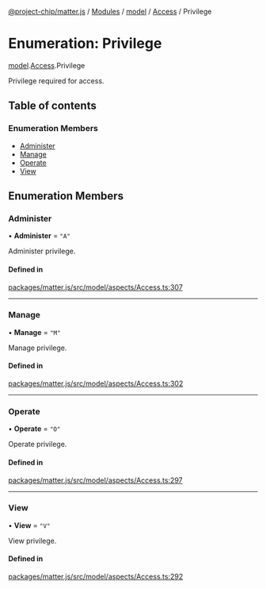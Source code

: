[@project-chip/matter.js](../README.md) / [Modules](../modules.md) / [model](../modules/model.md) / [Access](../modules/model.Access.md) / Privilege

# Enumeration: Privilege

[model](../modules/model.md).[Access](../modules/model.Access.md).Privilege

Privilege required for access.

## Table of contents

### Enumeration Members

- [Administer](model.Access.Privilege.md#administer)
- [Manage](model.Access.Privilege.md#manage)
- [Operate](model.Access.Privilege.md#operate)
- [View](model.Access.Privilege.md#view)

## Enumeration Members

### Administer

• **Administer** = ``"A"``

Administer privilege.

#### Defined in

[packages/matter.js/src/model/aspects/Access.ts:307](https://github.com/project-chip/matter.js/blob/e87b236f/packages/matter.js/src/model/aspects/Access.ts#L307)

___

### Manage

• **Manage** = ``"M"``

Manage privilege.

#### Defined in

[packages/matter.js/src/model/aspects/Access.ts:302](https://github.com/project-chip/matter.js/blob/e87b236f/packages/matter.js/src/model/aspects/Access.ts#L302)

___

### Operate

• **Operate** = ``"O"``

Operate privilege.

#### Defined in

[packages/matter.js/src/model/aspects/Access.ts:297](https://github.com/project-chip/matter.js/blob/e87b236f/packages/matter.js/src/model/aspects/Access.ts#L297)

___

### View

• **View** = ``"V"``

View privilege.

#### Defined in

[packages/matter.js/src/model/aspects/Access.ts:292](https://github.com/project-chip/matter.js/blob/e87b236f/packages/matter.js/src/model/aspects/Access.ts#L292)
